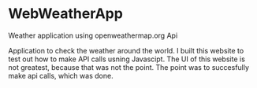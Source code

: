 # WebWeatherApp
Weather application using openweathermap.org Api


Application to check the weather around the world. I built this website to test out how to make API calls usning Javascipt. The UI of this website 
is not greatest, because that was not the point. The point was to succesfully make api calls, which was done. 
